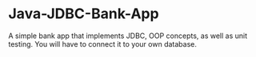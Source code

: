 # Java-JDBC-Bank-App
A simple bank app that implements JDBC, OOP concepts, as well as unit testing.  You will have to connect it to your own database.  
